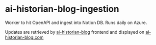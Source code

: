 # ai-historian-blog-ingestion
Worker to hit OpenAPI and ingest into Notion DB.
Runs daily on Azure.

Updates are retrieved by [ai-historian-blog](https://github.com/zsmoore/ai-historian-blog) frontend and displayed on [ai-historian-blog.com](https://www.ai-historian-blog.com)
